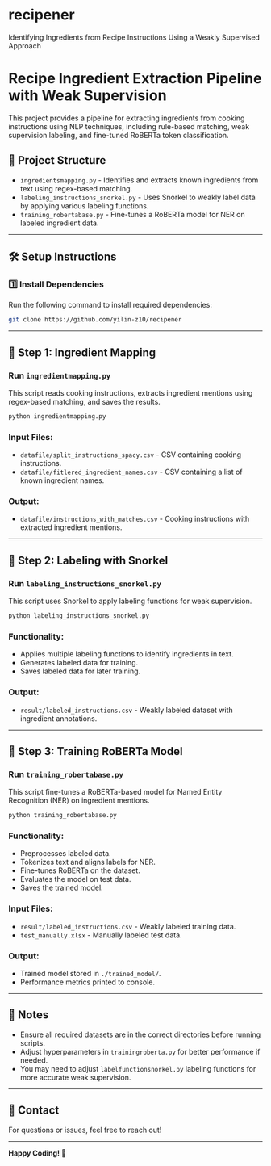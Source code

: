 # recipener
Identifying Ingredients from Recipe Instructions Using a Weakly Supervised Approach




# Recipe Ingredient Extraction Pipeline with Weak Supervision

This project provides a pipeline for extracting ingredients from cooking instructions using NLP techniques, including rule-based matching, weak supervision labeling, and fine-tuned RoBERTa token classification.

## 📂 Project Structure

- `ingredientsmapping.py` - Identifies and extracts known ingredients from text using regex-based matching.
- `labeling_instructions_snorkel.py` - Uses Snorkel to weakly label data by applying various labeling functions.
- `training_robertabase.py` - Fine-tunes a RoBERTa model for NER on labeled ingredient data.


---

## 🛠 Setup Instructions

### 1️⃣ Install Dependencies
Run the following command to install required dependencies:
```bash
git clone https://github.com/yilin-z10/recipener
```



---

## 🔹 Step 1: Ingredient Mapping

### **Run `ingredientmapping.py`**
This script reads cooking instructions, extracts ingredient mentions using regex-based matching, and saves the results.
```bash
python ingredientmapping.py
```

### **Input Files:**
- `datafile/split_instructions_spacy.csv` - CSV containing cooking instructions.
- `datafile/fitlered_ingredient_names.csv` - CSV containing a list of known ingredient names.

### **Output:**
- `datafile/instructions_with_matches.csv` - Cooking instructions with extracted ingredient mentions.

---

## 🔹 Step 2: Labeling with Snorkel

### **Run `labeling_instructions_snorkel.py`**
This script uses Snorkel to apply labeling functions for weak supervision.
```bash
python labeling_instructions_snorkel.py
```

### **Functionality:**
- Applies multiple labeling functions to identify ingredients in text.
- Generates labeled data for training.
- Saves labeled data for later training.

### **Output:**
- `result/labeled_instructions.csv` - Weakly labeled dataset with ingredient annotations.

---

## 🔹 Step 3: Training RoBERTa Model

### **Run `training_robertabase.py`**
This script fine-tunes a RoBERTa-based model for Named Entity Recognition (NER) on ingredient mentions.
```bash
python training_robertabase.py
```

### **Functionality:**
- Preprocesses labeled data.
- Tokenizes text and aligns labels for NER.
- Fine-tunes RoBERTa on the dataset.
- Evaluates the model on test data.
- Saves the trained model.

### **Input Files:**
- `result/labeled_instructions.csv` - Weakly labeled training data.
- `test_manually.xlsx` - Manually labeled test data.

### **Output:**
- Trained model stored in `./trained_model/`.
- Performance metrics printed to console.

---


## 📌 Notes
- Ensure all required datasets are in the correct directories before running scripts.
- Adjust hyperparameters in `trainingroberta.py` for better performance if needed.
- You may need to adjust `labelfunctionsnorkel.py` labeling functions for more accurate weak supervision.

---

## 📧 Contact
For questions or issues, feel free to reach out!

---

**Happy Coding! 🎯**



  

  


